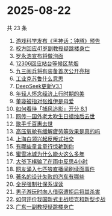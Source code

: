 # 2025-08-22

共 23 条

<!-- BEGIN -->
<!-- 最后更新时间 Fri Aug 22 2025 12:25:06 GMT+0800 (China Standard Time) -->

1. [游戏科学发布《黑神话：钟馗》预告](https://www.zhihu.com/search?q=%E6%B8%B8%E6%88%8F%E7%A7%91%E5%AD%A6%E5%8F%91%E5%B8%83%E3%80%8A%E9%BB%91%E7%A5%9E%E8%AF%9D%EF%BC%9A%E9%92%9F%E9%A6%97%E3%80%8B%E9%A2%84%E5%91%8A)
1. [校方回应41岁副教授疑跳楼身亡](https://www.zhihu.com/search?q=%E6%A0%A1%E6%96%B9%E5%9B%9E%E5%BA%9441%E5%B2%81%E5%89%AF%E6%95%99%E6%8E%88%E7%96%91%E8%B7%B3%E6%A5%BC%E8%BA%AB%E4%BA%A1)
1. [罗永浩宣布将做泡面](https://www.zhihu.com/search?q=%E7%BD%97%E6%B0%B8%E6%B5%A9%E5%AE%A3%E5%B8%83%E5%B0%86%E5%81%9A%E6%B3%A1%E9%9D%A2)
1. [12306回应站台等候区禁烟](https://www.zhihu.com/search?q=12306%E5%9B%9E%E5%BA%94%E7%AB%99%E5%8F%B0%E7%AD%89%E5%80%99%E5%8C%BA%E7%A6%81%E7%83%9F)
1. [九三阅兵将有装备首次公开亮相](https://www.zhihu.com/search?q=%E4%B9%9D%E4%B8%89%E9%98%85%E5%85%B5%E5%B0%86%E6%9C%89%E8%A3%85%E5%A4%87%E9%A6%96%E6%AC%A1%E5%85%AC%E5%BC%80%E4%BA%AE%E7%9B%B8)
1. [工业克苏鲁什么意思](https://www.zhihu.com/search?q=%E5%B7%A5%E4%B8%9A%E5%85%8B%E8%8B%8F%E9%B2%81%E4%BB%80%E4%B9%88%E6%84%8F%E6%80%9D)
1. [DeepSeek更新V3.1](https://www.zhihu.com/search?q=DeepSeek%E6%9B%B4%E6%96%B0V3.1)
1. [年轻人怀念经济上行时期的美](https://www.zhihu.com/search?q=%E5%B9%B4%E8%BD%BB%E4%BA%BA%E6%80%80%E5%BF%B5%E7%BB%8F%E6%B5%8E%E4%B8%8A%E8%A1%8C%E6%97%B6%E6%9C%9F%E7%9A%84%E7%BE%8E)
1. [董璇被指对张维伊是母爱](https://www.zhihu.com/search?q=%E8%91%A3%E7%92%87%E8%A2%AB%E6%8C%87%E5%AF%B9%E5%BC%A0%E7%BB%B4%E4%BC%8A%E6%98%AF%E6%AF%8D%E7%88%B1)
1. [如何看待「捕风追影」开分 8.1](https://www.zhihu.com/search?q=%E5%A6%82%E4%BD%95%E7%9C%8B%E5%BE%85%E3%80%8C%E6%8D%95%E9%A3%8E%E8%BF%BD%E5%BD%B1%E3%80%8D%E5%BC%80%E5%88%86%208.1)
1. [网传一国外老太吹生日蜡烛后去世](https://www.zhihu.com/search?q=%E7%BD%91%E4%BC%A0%E4%B8%80%E5%9B%BD%E5%A4%96%E8%80%81%E5%A4%AA%E5%90%B9%E7%94%9F%E6%97%A5%E8%9C%A1%E7%83%9B%E5%90%8E%E5%8E%BB%E4%B8%96)
1. [歌手千百惠去世](https://www.zhihu.com/search?q=%E6%AD%8C%E6%89%8B%E5%8D%83%E7%99%BE%E6%83%A0%E5%8E%BB%E4%B8%96)
1. [高压氧舱有缓解疲劳等效果是真的吗](https://www.zhihu.com/search?q=%E9%AB%98%E5%8E%8B%E6%B0%A7%E8%88%B1%E6%9C%89%E7%BC%93%E8%A7%A3%E7%96%B2%E5%8A%B3%E7%AD%89%E6%95%88%E6%9E%9C%E6%98%AF%E7%9C%9F%E7%9A%84%E5%90%97)
1. [上海白领兴起反叛式社交](https://www.zhihu.com/search?q=%E4%B8%8A%E6%B5%B7%E7%99%BD%E9%A2%86%E5%85%B4%E8%B5%B7%E5%8F%8D%E5%8F%9B%E5%BC%8F%E7%A4%BE%E4%BA%A4)
1. [有哪些童言童行惊艳到你](https://www.zhihu.com/search?q=%E6%9C%89%E5%93%AA%E4%BA%9B%E7%AB%A5%E8%A8%80%E7%AB%A5%E8%A1%8C%E6%83%8A%E8%89%B3%E5%88%B0%E4%BD%A0)
1. [蜜雪冰城为什么能火这么多年](https://www.zhihu.com/search?q=%E8%9C%9C%E9%9B%AA%E5%86%B0%E5%9F%8E%E4%B8%BA%E4%BB%80%E4%B9%88%E8%83%BD%E7%81%AB%E8%BF%99%E4%B9%88%E5%A4%9A%E5%B9%B4)
1. [大爷下棋输了在雨中反思4小时](https://www.zhihu.com/search?q=%E5%A4%A7%E7%88%B7%E4%B8%8B%E6%A3%8B%E8%BE%93%E4%BA%86%E5%9C%A8%E9%9B%A8%E4%B8%AD%E5%8F%8D%E6%80%9D4%E5%B0%8F%E6%97%B6)
1. [网友涌入七匹狼直播间刷续面事件](https://www.zhihu.com/search?q=%E7%BD%91%E5%8F%8B%E6%B6%8C%E5%85%A5%E4%B8%83%E5%8C%B9%E7%8B%BC%E7%9B%B4%E6%92%AD%E9%97%B4%E5%88%B7%E7%BB%AD%E9%9D%A2%E4%BA%8B%E4%BB%B6)
1. [著名的设计失败的汽车有哪些](https://www.zhihu.com/search?q=%E8%91%97%E5%90%8D%E7%9A%84%E8%AE%BE%E8%AE%A1%E5%A4%B1%E8%B4%A5%E7%9A%84%E6%B1%BD%E8%BD%A6%E6%9C%89%E5%93%AA%E4%BA%9B)
1. [全民强制社保系误读](https://www.zhihu.com/search?q=%E5%85%A8%E6%B0%91%E5%BC%BA%E5%88%B6%E7%A4%BE%E4%BF%9D%E7%B3%BB%E8%AF%AF%E8%AF%BB)
1. [男子游玩时向人借宿遭拒后将其杀害](https://www.zhihu.com/search?q=%E7%94%B7%E5%AD%90%E6%B8%B8%E7%8E%A9%E6%97%B6%E5%90%91%E4%BA%BA%E5%80%9F%E5%AE%BF%E9%81%AD%E6%8B%92%E5%90%8E%E5%B0%86%E5%85%B6%E6%9D%80%E5%AE%B3)
1. [如何评价我国新式主战坦克和新型步战](https://www.zhihu.com/search?q=%E5%A6%82%E4%BD%95%E8%AF%84%E4%BB%B7%E6%88%91%E5%9B%BD%E6%96%B0%E5%BC%8F%E4%B8%BB%E6%88%98%E5%9D%A6%E5%85%8B%E5%92%8C%E6%96%B0%E5%9E%8B%E6%AD%A5%E6%88%98)
1. [广东一副教授疑跳楼身亡](https://www.zhihu.com/search?q=%E5%B9%BF%E4%B8%9C%E4%B8%80%E5%89%AF%E6%95%99%E6%8E%88%E7%96%91%E8%B7%B3%E6%A5%BC%E8%BA%AB%E4%BA%A1)

<!-- END -->
